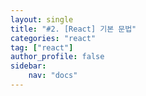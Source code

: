 ```yaml
---
layout: single
title: "#2. [React] 기본 문법"
categories: "react"
tag: ["react"]
author_profile: false
sidebar: 
    nav: "docs"
---
```



